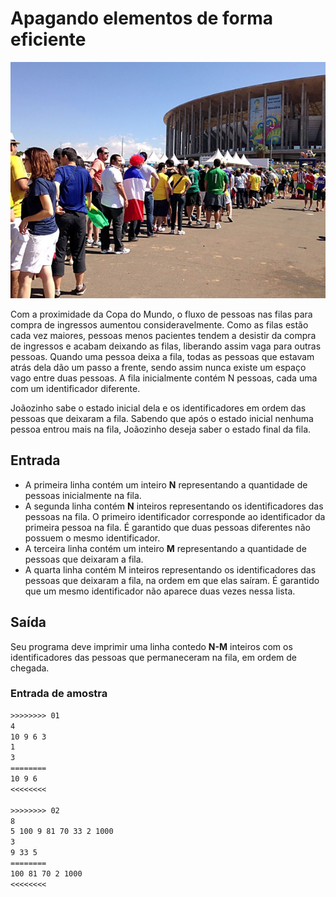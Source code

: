 # Apagando elementos de forma eficiente

![_](https://raw.githubusercontent.com/qxcodeed/arcade/master/base/apagando/cover.jpg)

Com a proximidade da Copa do Mundo, o fluxo de pessoas nas filas para compra de ingressos aumentou consideravelmente. Como as filas estão cada vez maiores, pessoas menos pacientes tendem a desistir da compra de ingressos e acabam deixando as filas, liberando assim vaga para outras pessoas. Quando uma pessoa deixa a fila, todas as pessoas que estavam atrás dela dão um passo a frente, sendo assim nunca existe um espaço vago entre duas pessoas. A fila inicialmente contém N pessoas, cada uma com um identificador diferente.

Joãozinho sabe o estado inicial dela e os identificadores em ordem das pessoas que deixaram a fila. Sabendo que após o estado inicial nenhuma pessoa entrou mais na fila, Joãozinho deseja saber o estado final da fila.

## Entrada

- A primeira linha contém um inteiro **N** representando a quantidade de pessoas inicialmente na fila. 
- A segunda linha contém **N** inteiros representando os identificadores das pessoas na fila. O primeiro identificador corresponde ao identificador da primeira pessoa na fila. É garantido que duas pessoas diferentes não possuem o mesmo identificador. 
- A terceira linha contém um inteiro **M** representando a quantidade de pessoas que deixaram a fila. 
- A quarta linha contém M inteiros representando os identificadores das pessoas que deixaram a fila, na ordem em que elas saíram. É garantido que um mesmo identificador não aparece duas vezes nessa lista.

## Saída

Seu programa deve imprimir uma linha contedo **N-M** inteiros com os identificadores das pessoas que permaneceram na fila, em ordem de chegada.

### Entrada de amostra

```txt
>>>>>>>> 01
4
10 9 6 3
1
3
========
10 9 6 
<<<<<<<<

>>>>>>>> 02
8
5 100 9 81 70 33 2 1000
3
9 33 5
========
100 81 70 2 1000 
<<<<<<<<
```
